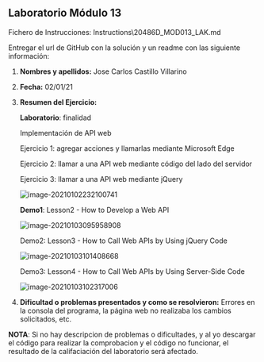 ## Laboratorio Módulo 13

Fichero de Instrucciones: Instructions\20486D_MOD013_LAK.md

Entregar el url de GitHub con la solución y un readme con las siguiente información:

1. **Nombres y apellidos:** Jose Carlos Castillo Villarino 

2. **Fecha:** 02/01/21

3. **Resumen del Ejercicio:** 

   **Laboratorio**: finalidad

   Implementación de API web 

   Ejercicio 1: agregar acciones y llamarlas mediante Microsoft Edge 

   Ejercicio 2: llamar a una API web mediante código del lado del servidor 

   Ejercicio 3: llamar a una API web mediante jQuery 

   ![image-20210102232100741](C:\Users\jcarl\AppData\Roaming\Typora\typora-user-images\image-20210102232100741.png)

   

   **Demo1**: Lesson2 - How to Develop a Web API

   ![image-20210103095958908](C:\Users\jcarl\AppData\Roaming\Typora\typora-user-images\image-20210103095958908.png)

   Demo2: Lesson3 - How to Call Web APIs by Using jQuery Code

   ![image-20210103101408668](C:\Users\jcarl\AppData\Roaming\Typora\typora-user-images\image-20210103101408668.png)

   

   Demo3: Lesson4 - How to Call Web APIs by Using Server-Side Code

   ![image-20210103102317006](C:\Users\jcarl\AppData\Roaming\Typora\typora-user-images\image-20210103102317006.png)

   

4. **Dificultad o problemas presentados y como se resolvieron:** Errores en la consola del programa, la página web no realizaba los cambios solicitados, etc.

**NOTA**: Si no hay descripcion de problemas o dificultades, y al yo descargar el código para realizar la comprobacion y el código no funcionar, el resultado de la califaciación del laboratorio será afectado.

